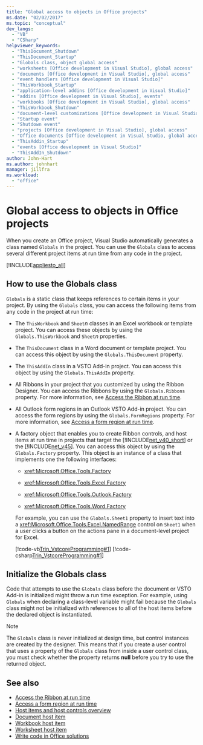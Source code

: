 ```yaml
---
title: "Global access to objects in Office projects"
ms.date: "02/02/2017"
ms.topic: "conceptual"
dev_langs:
  - "VB"
  - "CSharp"
helpviewer_keywords:
  - "ThisDocument_Shutdown"
  - "ThisDocument_Startup"
  - "Globals class, object global access"
  - "worksheets [Office development in Visual Studio], global access"
  - "documents [Office development in Visual Studio], global access"
  - "event handlers [Office development in Visual Studio]"
  - "ThisWorkbook_Startup"
  - "application-level addins [Office development in Visual Studio]"
  - "addins [Office development in Visual Studio], events"
  - "workbooks [Office development in Visual Studio], global access"
  - "ThisWorkbook_Shutdown"
  - "document-level customizations [Office development in Visual Studio]"
  - "Startup event"
  - "Shutdown event"
  - "projects [Office development in Visual Studio], global access"
  - "Office documents [Office development in Visual Studio, global access"
  - "ThisAddin_Startup"
  - "events [Office development in Visual Studio]"
  - "ThisAddIn_Shutdown"
author: John-Hart
ms.author: johnhart
manager: jillfra
ms.workload:
  - "office"
---
```

# Global access to objects in Office projects
  When you create an Office project, Visual Studio automatically generates a class named `Globals` in the project. You can use the `Globals` class to access several different project items at run time from any code in the project.

 [!INCLUDE[appliesto_all](../vsto/includes/appliesto-all-md.md)]

## How to use the Globals class
 `Globals` is a static class that keeps references to certain items in your project. By using the `Globals` class, you can access the following items from any code in the project at run time:

- The `ThisWorkbook` and `Sheet`*n* classes in an Excel workbook or template project. You can access these objects by using the `Globals.ThisWorkbook` and `Sheet`*n* properties.

- The `ThisDocument` class in a Word document or template project. You can access this object by using the `Globals.ThisDocument` property.

- The `ThisAddIn` class in a VSTO Add-in project. You can access this object by using the `Globals.ThisAddIn` property.

- All Ribbons in your project that you customized by using the Ribbon Designer. You can access the Ribbons by using the `Globals.Ribbons` property. For more information, see [Access the Ribbon at run time](../vsto/accessing-the-ribbon-at-run-time.md).

- All Outlook form regions in an Outlook VSTO Add-in project. You can access the form regions by using the `Globals.FormRegions` property. For more information, see [Access a form region at run time](../vsto/accessing-a-form-region-at-run-time.md).

- A factory object that enables you to create Ribbon controls, and host items at run time in projects that target the [!INCLUDE[net_v40_short](../sharepoint/includes/net-v40-short-md.md)] or the [!INCLUDE[net_v45](../vsto/includes/net-v45-md.md)]. You can access this object by using the `Globals.Factory` property. This object is an instance of a class that implements one the following interfaces:

  - <xref:Microsoft.Office.Tools.Factory>

  - <xref:Microsoft.Office.Tools.Excel.Factory>

  - <xref:Microsoft.Office.Tools.Outlook.Factory>

  - <xref:Microsoft.Office.Tools.Word.Factory>

  For example, you can use the `Globals.Sheet1` property to insert text into a <xref:Microsoft.Office.Tools.Excel.NamedRange> control on `Sheet1` when a user clicks a button on the actions pane in a document-level project for Excel.

  [!code-vb[Trin_VstcoreProgramming#1](../vsto/codesnippet/VisualBasic/Trin_VstcoreProgrammingExcelVB/Sheet1.vb#1)]
  [!code-csharp[Trin_VstcoreProgramming#1](../vsto/codesnippet/CSharp/Trin_VstcoreProgrammingExcelCS/Sheet1.cs#1)]

## Initialize the Globals class
 Code that attempts to use the `Globals` class before the document or VSTO Add-in is initialized might throw a run time exception. For example, using `Globals` when declaring a class-level variable might fail because the `Globals` class might not be initialized with references to all of the host items before the declared object is instantiated.

> [!NOTE]
> The `Globals` class is never initialized at design time, but control instances are created by the designer. This means that if you create a user control that uses a property of the `Globals` class from inside a user control class, you must check whether the property returns **null** before you try to use the returned object.

## See also
- [Access the Ribbon at run time](../vsto/accessing-the-ribbon-at-run-time.md)
- [Access a form region at run time](../vsto/accessing-a-form-region-at-run-time.md)
- [Host items and host controls overview](../vsto/host-items-and-host-controls-overview.md)
- [Document host item](../vsto/document-host-item.md)
- [Workbook host item](../vsto/workbook-host-item.md)
- [Worksheet host item](../vsto/worksheet-host-item.md)
- [Write code in Office solutions](../vsto/writing-code-in-office-solutions.md)
